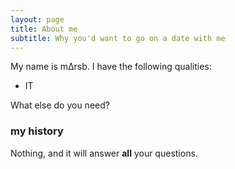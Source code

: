 ```yaml
---
layout: page
title: About me
subtitle: Why you'd want to go on a date with me
---
```


My name is mΔrsb. I have the following qualities:

- IT 

What else do you need?

### my history

Nothing, and it will answer **all** your questions.
